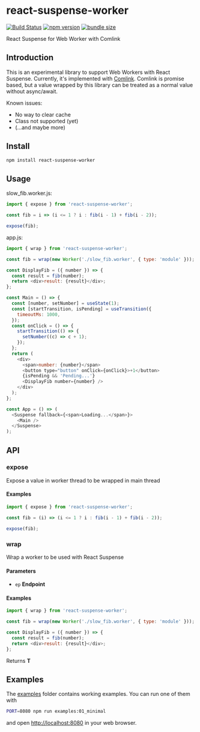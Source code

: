 # react-suspense-worker

[![Build Status](https://travis-ci.com/dai-shi/react-suspense-worker.svg?branch=master)](https://travis-ci.com/dai-shi/react-suspense-worker)
[![npm version](https://badge.fury.io/js/react-suspense-worker.svg)](https://badge.fury.io/js/react-suspense-worker)
[![bundle size](https://badgen.net/bundlephobia/minzip/react-suspense-worker)](https://bundlephobia.com/result?p=react-suspense-worker)

React Suspense for Web Worker with Comlink

## Introduction

This is an experimental library to support Web Workers with React Suspense.
Currently, it's implemented with
[Comlink](https://github.com/GoogleChromeLabs/comlink).
Comlink is promise based, but a value wrapped by this library
can be treated as a normal value without async/await.

Known issues:

*   No way to clear cache
*   Class not supported (yet)
*   (...and maybe more)

## Install

```bash
npm install react-suspense-worker
```

## Usage

slow_fib.worker.js:

```javascript
import { expose } from 'react-suspense-worker';

const fib = i => (i <= 1 ? i : fib(i - 1) + fib(i - 2));

expose(fib);
```

app.js:

```javascript
import { wrap } from 'react-suspense-worker';

const fib = wrap(new Worker('./slow_fib.worker', { type: 'module' }));

const DisplayFib = ({ number }) => {
  const result = fib(number);
  return <div>result: {result}</div>;
};

const Main = () => {
  const [number, setNumber] = useState(1);
  const [startTransition, isPending] = useTransition({
    timeoutMs: 1000,
  });
  const onClick = () => {
    startTransition(() => {
      setNumber((c) => c + 1);
    });
  };
  return (
    <div>
      <span>number: {number}</span>
      <button type="button" onClick={onClick}>+1</button>
      {isPending && 'Pending...'}
      <DisplayFib number={number} />
    </div>
  );
};

const App = () => (
  <Suspense fallback={<span>Loading...</span>}>
    <Main />
  </Suspense>
);
```

## API

<!-- Generated by documentation.js. Update this documentation by updating the source code. -->

### expose

Expose a value in worker thread to be wrapped in main thread

#### Examples

```javascript
import { expose } from 'react-suspense-worker';

const fib = (i) => (i <= 1 ? i : fib(i - 1) + fib(i - 2));

expose(fib);
```

### wrap

Wrap a worker to be used with React Suspense

#### Parameters

*   `ep` **Endpoint** 

#### Examples

```javascript
import { wrap } from 'react-suspense-worker';

const fib = wrap(new Worker('./slow_fib.worker', { type: 'module' }));

const DisplayFib = ({ number }) => {
  const result = fib(number);
  return <div>result: {result}</div>;
};
```

Returns **T** 

## Examples

The [examples](examples) folder contains working examples.
You can run one of them with

```bash
PORT=8080 npm run examples:01_minimal
```

and open <http://localhost:8080> in your web browser.

<!--
You can also try them in codesandbox.io:
[01](https://codesandbox.io/s/github/dai-shi/react-suspense-worker/tree/master/examples/01_minimal)
[02](https://codesandbox.io/s/github/dai-shi/react-suspense-worker/tree/master/examples/02_typescript)
-->
